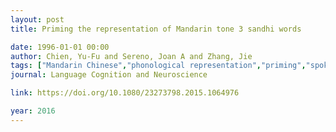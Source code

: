 ```yaml
---
layout: post
title: Priming the representation of Mandarin tone 3 sandhi words

date: 1996-01-01 00:00
author: Chien, Yu-Fu and Sereno, Joan A and Zhang, Jie
tags: ["Mandarin Chinese","phonological representation","priming","spoken word recognition","tone sandhi"]
journal: Language Cognition and Neuroscience

link: https://doi.org/10.1080/23273798.2015.1064976

year: 2016
---
```




